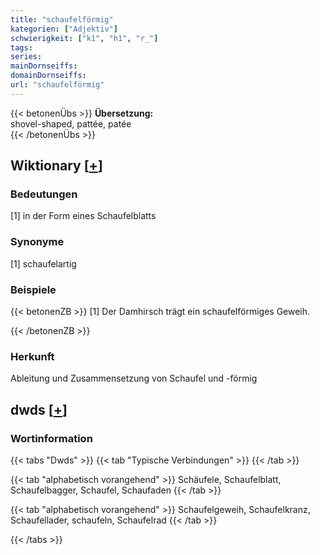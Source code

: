 ```yaml
---
title: "schaufelförmig"
kategorien: ["Adjektiv"]
schwierigkeit: ["k1", "h1", "r_"]
tags:
series:
mainDornseiffs:
domainDornseiffs:
url: "schaufelförmig"
---
```


{{< betonenÜbs >}}
**Übersetzung:**  
shovel-shaped, pattée, patée  
{{< /betonenÜbs >}}

## Wiktionary [[+](https://de.wiktionary.org/wiki/schaufelförmig)]

### Bedeutungen
[1] in der Form eines Schaufelblatts  

### Synonyme
[1] schaufelartig  

### Beispiele
{{< betonenZB >}}
[1] Der Damhirsch trägt ein schaufelförmiges Geweih.  

{{< /betonenZB >}}
### Herkunft
Ableitung und Zusammensetzung von Schaufel und -förmig  



## dwds [[+](https://www.dwds.de/wb/schaufelförmig)]

### Wortinformation
{{< tabs "Dwds" >}}
{{< tab "Typische Verbindungen" >}}
{{< /tab >}}

{{< tab "alphabetisch vorangehend" >}}
Schäufele, Schaufelblatt, Schaufelbagger, Schaufel, Schaufaden
{{< /tab >}}

{{< tab "alphabetisch vorangehend" >}}
Schaufelgeweih, Schaufelkranz, Schaufellader, schaufeln, Schaufelrad
{{< /tab >}}

{{< /tabs >}}

